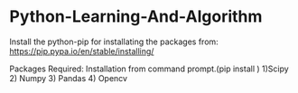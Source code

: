 # Python-Learning-And-Algorithm

Install the python-pip for installating the packages from:
https://pip.pypa.io/en/stable/installing/

Packages Required:
Installation from command prompt.(pip install <package name>)
1)Scipy 
2) Numpy 
3) Pandas
4) Opencv
